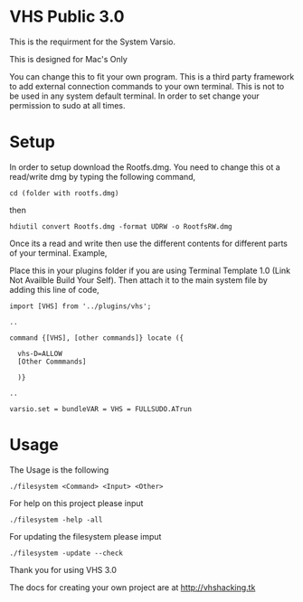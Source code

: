 # VHS Public 3.0
This is the requirment for the System Varsio.

This is designed for Mac's Only

You can change this to fit your own program.  This is a third party framework to add external connection commands to your own terminal.  This is not to be used in any system default terminal.  In order to set change your permission to sudo at all times.

# Setup

In order to setup download the Rootfs.dmg.  You need to change this ot a read/write dmg by typing the following command,

```cd (folder with rootfs.dmg)```

then

```hdiutil convert Rootfs.dmg -format UDRW -o RootfsRW.dmg```

Once its a read and write then use the different contents for different parts of your terminal. Example,

Place this in your plugins folder if you are using Terminal Template 1.0 (Link Not Availble Build Your Self).  Then attach it to the main system file by adding this line of code,
```
import [VHS] from '../plugins/vhs';

..

command {[VHS], [other commands]} locate ({

  vhs-D=ALLOW
  [Other Commmands]
  
  )}
  
..
  
varsio.set = bundleVAR = VHS = FULLSUDO.ATrun
```
# Usage

The Usage is the following

```./filesystem <Command> <Input> <Other>```

For help on this project please input

```./filesystem -help -all```

For updating the filesystem please imput

```./filesystem -update --check```

Thank you for using VHS 3.0

The docs for creating your own project are at http://vhshacking.tk
